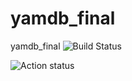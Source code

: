 # yamdb_final
yamdb_final
![Build Status](https://github.com/Andrey-Vyshegorodskiy/yamdb_final/actions/workflows/yamdb_workflow.yml/badge.svg)

![Action status](https://github.com/Andrey-Vyshegorodskiy/yamdb_final/actions/workflows/yamdb_workflow.yml/badge.svg)
